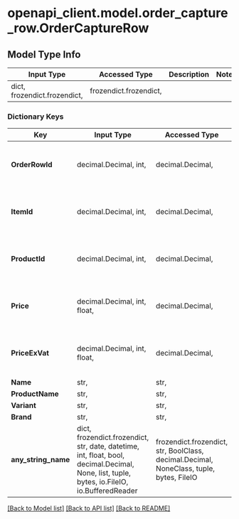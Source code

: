 # openapi_client.model.order_capture_row.OrderCaptureRow

## Model Type Info
Input Type | Accessed Type | Description | Notes
------------ | ------------- | ------------- | -------------
dict, frozendict.frozendict,  | frozendict.frozendict,  |  | 

### Dictionary Keys
Key | Input Type | Accessed Type | Description | Notes
------------ | ------------- | ------------- | ------------- | -------------
**OrderRowId** | decimal.Decimal, int,  | decimal.Decimal,  |  | [optional] value must be a 32 bit integer
**ItemId** | decimal.Decimal, int,  | decimal.Decimal,  |  | [optional] value must be a 32 bit integer
**ProductId** | decimal.Decimal, int,  | decimal.Decimal,  |  | [optional] value must be a 32 bit integer
**Price** | decimal.Decimal, int, float,  | decimal.Decimal,  |  | [optional] value must be a 64 bit float
**PriceExVat** | decimal.Decimal, int, float,  | decimal.Decimal,  |  | [optional] value must be a 64 bit float
**Name** | str,  | str,  |  | [optional] 
**ProductName** | str,  | str,  |  | [optional] 
**Variant** | str,  | str,  |  | [optional] 
**Brand** | str,  | str,  |  | [optional] 
**any_string_name** | dict, frozendict.frozendict, str, date, datetime, int, float, bool, decimal.Decimal, None, list, tuple, bytes, io.FileIO, io.BufferedReader | frozendict.frozendict, str, BoolClass, decimal.Decimal, NoneClass, tuple, bytes, FileIO | any string name can be used but the value must be the correct type | [optional]

[[Back to Model list]](../../README.md#documentation-for-models) [[Back to API list]](../../README.md#documentation-for-api-endpoints) [[Back to README]](../../README.md)

